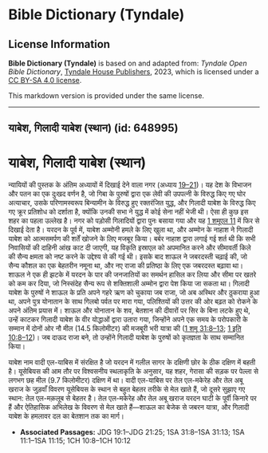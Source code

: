 # Bible Dictionary (Tyndale)

## License Information

**Bible Dictionary (Tyndale)** is based on and adapted from: _Tyndale Open Bible Dictionary_, [Tyndale House Publishers](https://tyndaleopenresources.com/), 2023, which is licensed under a [CC BY-SA 4.0 license](https://creativecommons.org/licenses/by-sa/4.0/legalcode.en).

This markdown version is provided under the same license.



--------------------------------

## याबेश, गिलादी याबेश (स्थान) (id: 648995)

याबेश, गिलादी याबेश (स्थान)
===========================

न्यायियों की पुस्तक के अंतिम अध्यायों में दिखाई देने वाला नगर (अध्याय [19–21](https://ref.ly/Judg19:1-Judg21:25))। यह देश के विभाजन और पतन का एक दुःखद वर्णन है, जो गिबा के पुरुषों द्वारा एक लेवी की उपपत्नी के विरुद्ध किए गए घोर अत्याचार, उसके परिणामस्वरूप बिन्यामीन के विरुद्ध हुए रक्तरंजित युद्ध, और गिलादी याबेश के विरुद्ध किए गए क्रूर प्रतिशोध को दर्शाता है, क्योंकि उनकी सभा ने युद्ध में कोई सेना नहीं भेजी थी। ऐसा ही कुछ इस शहर का पहला उल्लेख है। नगर को पड़ोसी गिलादियों द्वारा पुनः बसाया गया और यह [1 शमूएल 11](https://ref.ly/1Sam11:1-1Sam11:15) में फिर से दिखाई देता है। यरदन के पूर्व में, याबेश अम्मोनी हमले के लिए खुला था, और अम्मोन के नाहाश ने गिलादी याबेश को आत्मसमर्पण की शर्तें खोजने के लिए मजबूर किया। बर्बर नाहाश द्वारा लगाई गई शर्त थी कि सभी निवासियों की दाहिनी आंख काट दी जाएगी, यह विकृति इस्राएल को अपमानित करने और सीमावर्ती किले की सैन्य क्षमता को नष्ट करने के उद्देश्य से की गई थी। इसके बाद शाऊल ने जबरदस्ती चढ़ाई की, जो सैन्य कौशल का एक बेहतरीन नमूना था, और नए राजा की प्रतिष्ठा के लिए एक जबरदस्त बढ़ावा था। शाऊल ने एक ही झटके में यरदन के पार की जनजातियों का समर्थन हासिल कर लिया और सीमा पर खतरे को कम कर दिया, जो निस्संदेह सैन्य रूप से शक्तिशाली अम्मोन द्वारा पेश किया जा सकता था। गिलादी याबेश के पुरुषों ने शाऊल के प्रति अपने गहरे ऋण को चुकाया जब राजा, जो अब अस्थिर और ठुकराया हुआ था, अपने पुत्र योनातान के साथ गिलबो पर्वत पर मारा गया, पलिश्तियों की उत्तर की ओर बढ़त को रोकने के अपने अंतिम प्रयास में। शाऊल और योनातान के शव, बेतशान की दीवारों पर सिर के बिना लटके हुए थे, उन्हें काटकर गिलादी याबेश के वीर योद्धाओं द्वारा उतारा गया, जिन्होंने अपने एक समय के परोपकारी के सम्मान में दोनों ओर नौ मील (14\.5 किलोमीटर) की मजबूरी भरी यात्रा की ([1 शमू 31:8–13](https://ref.ly/1Sam31:8-1Sam31:13); [1 इति 10:8–12](https://ref.ly/1Chr10:8-1Chr10:12))। जब दाऊद राजा बने, तो उन्होंने गिलादी याबेश के पुरुषों को कृतज्ञता के साथ सम्मानित किया।

याबेश नाम वादी एल\-याबिस में संरक्षित है जो यरदन में गलील सागर के दक्षिणी छोर के ठीक दक्षिण में बहती है। यूसेबियस की आम तौर पर विश्वसनीय स्थलाकृति के अनुसार, यह शहर, गेरासा की सड़क पर पेल्ला से लगभग छह मील (9\.7 किलोमीटर) दक्षिण में था। वादी एल\-याबिस पर तेल एल\-मकेरेह और तेल अबू खराज के जुड़वाँ विवरण यूसेबियस के स्थान से बहुत बेहतर तरीके से मेल खाते हैं, जो दूसरे सुझाए गए स्थान: तेल एल\-मक़लूब से बेहतर है। तेल एल\-मकेरेह और तेल अबू खराज यरदन घाटी के पूर्वी किनारे पर हैं और ऐतिहासिक अभिलेख के विवरण से मेल खाते हैं—शाऊल का बेजेक से जबरन यात्रा, और गिलादी याबेश के हमलावर दल का बेतशान तक का मार्ग।

* **Associated Passages:** JDG 19:1–JDG 21:25; 1SA 31:8–1SA 31:13; 1SA 11:1–1SA 11:15; 1CH 10:8–1CH 10:12

